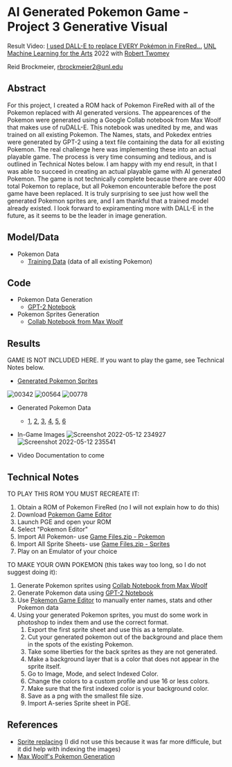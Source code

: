 # AI Generated Pokemon Game - Project 3 Generative Visual 
Result Video: [I used DALL-E to replace EVERY Pokémon in FireRed...](https://www.youtube.com/watch?v=_ookedqwrW8)
[UNL Machine Learning for the Arts](https://github.com/unl-ml-art) 
2022 with [Robert Twomey](https://roberttwomey.com/)

Reid Brockmeier, rbrockmeier2@unl.edu

## Abstract

For this project, I created a ROM hack of Pokemon FireRed with all of the Pokemon replaced with AI generated versions. The appearences of the Pokemon were generated using a Google Collab notebook from Max Woolf that makes use of ruDALL-E. This notebook was unedited by me, and was trained on all existing Pokemon. The Names, stats, and Pokedex entries were generated by GPT-2 using a text file containing the data for all existing Pokemon. The real challenge here was implementing these into an actual playable game. The process is very time consuming and tedious, and is outlined in Technical Notes below. I am happy with my end result, in that I was able to succeed in creating an actual playable game with AI generated Pokemon. The game is not technically complete because there are over 400 total Pokemon to replace, but all Pokemon encounterable before the post game have been replaced. It is truly surprising to see just how well the generated Pokemon sprites are, and I am thankful that a trained model already existed. I look forward to expiramenting more with DALL-E in the future, as it seems to be the leader in image generation.

## Model/Data

- Pokemon Data
  - [Training Data](https://github.com/unl-ml-art/generative-visual-ReidDotO/blob/master/Pokemon%20Data/pokemon%20(1).txt) (data of all existing Pokemon)

## Code

- Pokemon Data Generation
  - [GPT-2 Notebook](https://github.com/unl-ml-art/generative-visual-ReidDotO/blob/master/Pokemon%20Data/gpt2-generate-finetune.ipynb)
- Pokemon Sprites Generation
  - [Collab Notebook from Max Woolf](https://colab.research.google.com/drive/1A3t2gQofQGeXo5z1BAr1zqYaqVg3czKd?usp=sharing)

## Results

GAME IS NOT INCLUDED HERE. If you want to play the game, see Technical Notes below.

- [Generated Pokemon Sprites](https://drive.google.com/drive/folders/1j32kMClGtk_8aHEY-FDXFY4Y1dxdqFOg?usp=sharing)

![00342](https://user-images.githubusercontent.com/83422507/168212248-604d1cf5-93f0-459d-a2b7-44252061a7b1.png)
![00564](https://user-images.githubusercontent.com/83422507/168212266-6484e0df-f25f-4bfb-9b75-bfe35ace6101.png)
![00778](https://user-images.githubusercontent.com/83422507/168212496-5da62ffd-aaeb-4c47-9673-e7c9169e9c10.png)

- Generated Pokemon Data
  - [1](https://github.com/unl-ml-art/generative-visual-ReidDotO/blob/master/Pokemon%20Data/generated_pokemon%20(1).txt), [2](https://github.com/unl-ml-art/generative-visual-ReidDotO/blob/master/Pokemon%20Data/generated_pokemon2%20(1).txt), [3](https://github.com/unl-ml-art/generative-visual-ReidDotO/blob/master/Pokemon%20Data/generated_pokemon3%20(1).txt), [4](https://github.com/unl-ml-art/generative-visual-ReidDotO/blob/master/Pokemon%20Data/generated_pokemon4%20(1).txt), [5](https://github.com/unl-ml-art/generative-visual-ReidDotO/blob/master/Pokemon%20Data/generated_pokemon5%20(1).txt), [6](https://github.com/unl-ml-art/generative-visual-ReidDotO/blob/master/Pokemon%20Data/generated_pokemon6%20(1).txt)

- In-Game Images
![Screenshot 2022-05-12 234927](https://user-images.githubusercontent.com/83422507/168213356-875a961e-f030-41df-a4ea-57775ff55a8b.png)
![Screenshot 2022-05-12 235541](https://user-images.githubusercontent.com/83422507/168213835-5f056db3-cda6-4f82-aaf2-1ee305bea87c.png)


- Video Documentation to come

## Technical Notes

TO PLAY THIS ROM YOU MUST RECREATE IT:
1. Obtain a ROM of Pokemon FireRed (no I will not explain how to do this)
2. Download [Pokemon Game Editor](https://github.com/Gamer2020/PokemonGameEditor/releases)
3. Launch PGE and open your ROM
4. Select "Pokemon Editor"
5. Import All Pokemon- use [Game Files.zip - Pokemon](https://github.com/unl-ml-art/generative-visual-ReidDotO/blob/master/Game%20Files.zip)
6. Import All Sprite Sheets- use [Game Files.zip - Sprites](https://github.com/unl-ml-art/generative-visual-ReidDotO/blob/master/Game%20Files.zip)
7. Play on an Emulator of your choice

TO MAKE YOUR OWN POKEMON (this takes way too long, so I do not suggest doing it):
1. Generate Pokemon sprites using [Collab Notebook from Max Woolf](https://colab.research.google.com/drive/1A3t2gQofQGeXo5z1BAr1zqYaqVg3czKd?usp=sharing)
2. Generate Pokemon data using [GPT-2 Notebook](https://github.com/unl-ml-art/generative-visual-ReidDotO/blob/master/Pokemon%20Data/gpt2-generate-finetune.ipynb)
3. Use [Pokemon Game Editor](https://github.com/Gamer2020/PokemonGameEditor/releases) to manually enter names, stats and other Pokemon data
4. Using your generated Pokemon sprites, you must do some work in photoshop to index them and use the correct format.
   1. Export the first sprite sheet and use this as a template.
   2. Cut your generated pokemon out of the background and place them in the spots of the existing Pokemon.
   3. Take some liberties for the back sprites as they are not generated.
   4. Make a background layer that is a color that does not appear in the sprite itself.
   5. Go to Image, Mode, and select Indexed Color.
   6. Change the colors to a custom profile and use 16 or less colors.
   7. Make sure that the first indexed color is your background color.
   8. Save as a png with the smallest file size.
   9. Import A-series Sprite sheet in PGE.



## References

- [Sprite replacing](https://www.pokecommunity.com/showthread.php?t=208837) (I did not use this because it was far more difficule, but it did help with indexing the images)
- [Max Woolf's Pokemon Generation](https://github.com/minimaxir/ai-generated-pokemon-rudalle)
